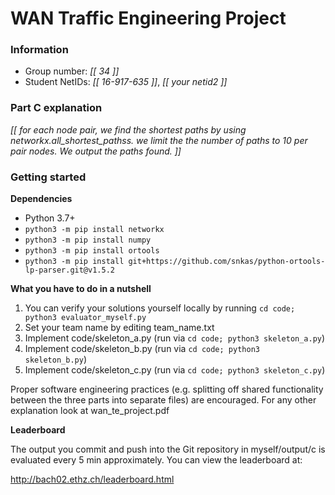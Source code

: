 # WAN Traffic Engineering Project

### Information

* Group number: *[[ 34 ]]*
* Student NetIDs: *[[ 16-917-635 ]]*, *[[ your netid2 ]]*

### Part C explanation

*[[ for each node pair, we find the shortest paths by using networkx.all_shortest_pathss. we limit the the number of paths to 10 per pair nodes. We output the paths found. ]]*

### Getting started

**Dependencies**

* Python 3.7+
* `python3 -m pip install networkx`
* `python3 -m pip install numpy`
* `python3 -m pip install ortools`
* `python3 -m pip install git+https://github.com/snkas/python-ortools-lp-parser.git@v1.5.2`

**What you have to do in a nutshell**

1. You can verify your solutions yourself locally by running `cd code; python3 evaluator_myself.py`
2. Set your team name by editing team_name.txt
3. Implement code/skeleton_a.py (run via `cd code; python3 skeleton_a.py`)
4. Implement code/skeleton_b.py (run via `cd code; python3 skeleton_b.py`)
5. Implement code/skeleton_c.py (run via `cd code; python3 skeleton_c.py`)

Proper software engineering practices (e.g. splitting off shared functionality between the three parts into separate files) are encouraged. For any other explanation look at wan_te_project.pdf

**Leaderboard**

The output you commit and push into the Git repository in myself/output/c is evaluated every 5 min approximately. You can view the leaderboard at:

http://bach02.ethz.ch/leaderboard.html
